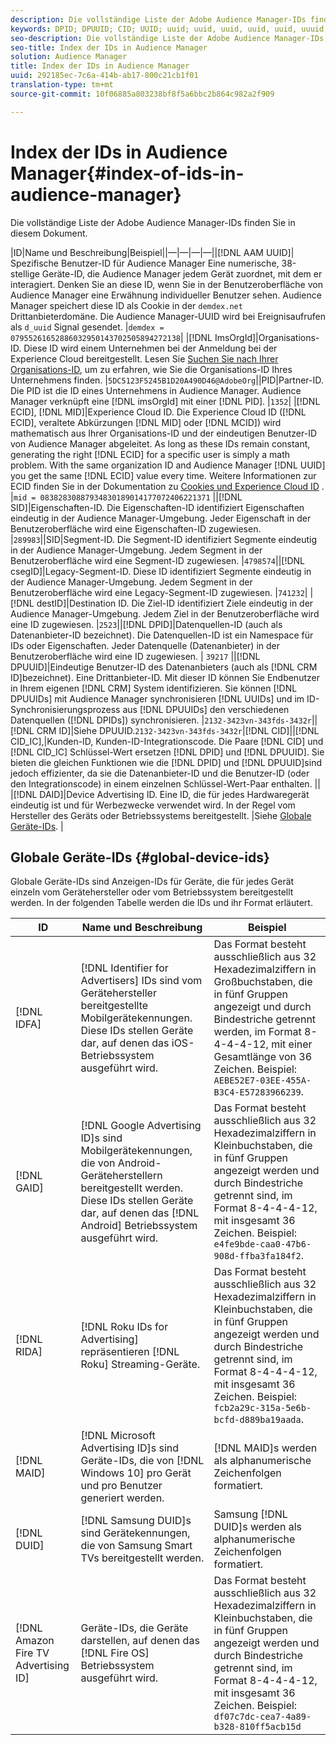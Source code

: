 ```yaml
---
description: Die vollständige Liste der Adobe Audience Manager-IDs finden Sie in diesem Dokument.
keywords: DPID; DPUUID; CID; UUID; uuid; uuid, uuid, uuid, uuid, uuuid, uuuid, uuid, uuuid, uuid, uuid, uuid, uuid, uuid, uuuid, uuuid, uuid
seo-description: Die vollständige Liste der Adobe Audience Manager-IDs finden Sie in diesem Dokument.
seo-title: Index der IDs in Audience Manager
solution: Audience Manager
title: Index der IDs in Audience Manager
uuid: 292185ec-7c6a-414b-ab17-800c21cb1f01
translation-type: tm+mt
source-git-commit: 10f06885a803238bf8f5a6bbc2b864c982a2f909

---
```



# Index der IDs in Audience Manager{#index-of-ids-in-audience-manager}

Die vollständige Liste der Adobe Audience Manager-IDs finden Sie in diesem Dokument.

|ID|Name und Beschreibung|Beispiel||—|—|—|—||[!DNL AAM UUID]| Spezifische Benutzer-ID für Audience Manager Eine numerische, 38-stellige Geräte-ID, die Audience Manager jedem Gerät zuordnet, mit dem er interagiert. Denken Sie an diese ID, wenn Sie in der Benutzeroberfläche von Audience Manager eine Erwähnung individueller Benutzer sehen. Audience Manager speichert diese ID als Cookie in der `demdex.net` Drittanbieterdomäne. Die Audience Manager-UUID wird bei Ereignisaufrufen als `d_uuid` Signal gesendet. |`demdex = 07955261652886032950143702505894272138`|
|[!DNL ImsOrgId]|Organisations-ID. Diese ID wird einem Unternehmen bei der Anmeldung bei der Experience Cloud bereitgestellt. Lesen Sie [Suchen Sie nach Ihrer Organisations-ID](https://docs.adobe.com/content/help/en/core-services/interface/manage-users-and-products/organizations.html#concept_EA8AEE5B02CF46ACBDAD6A8508646255), um zu erfahren, wie Sie die Organisations-ID Ihres Unternehmens finden. |`5DC5123F5245B1D20A490D46@AdobeOrg`||PID|Partner-ID. Die PID ist die ID eines Unternehmens in Audience Manager. Audience Manager verknüpft eine [!DNL imsOrgId] mit einer [!DNL PID]. |`1352`|
|[!DNL ECID], [!DNL MID]|Experience Cloud ID. Die Experience Cloud ID ([!DNL ECID], veraltete Abkürzungen [!DNL MID] oder [!DNL MCID]) wird mathematisch aus Ihrer Organisations-ID und der eindeutigen Benutzer-ID von Audience Manager abgeleitet. As long as these IDs remain constant, generating the right [!DNL ECID] for a specific user is simply a math problem. With the same organization ID and Audience Manager [!DNL UUID] you get the same [!DNL ECID] value every time. Weitere Informationen zur ECID finden Sie in der Dokumentation zu [Cookies und Experience Cloud ID](https://docs.adobe.com/content/help/en/id-service/using/intro/cookies.html) . |`mid = 08382830887934830189014177072406221371` ||[!DNL SID]|Eigenschaften-ID. Die Eigenschaften-ID identifiziert Eigenschaften eindeutig in der Audience Manager-Umgebung. Jeder Eigenschaft in der Benutzeroberfläche wird eine Eigenschaften-ID zugewiesen. |`289983`||SID|Segment-ID. Die Segment-ID identifiziert Segmente eindeutig in der Audience Manager-Umgebung. Jedem Segment in der Benutzeroberfläche wird eine Segment-ID zugewiesen. |`4798574`||[!DNL csegID]|Legacy-Segment-ID. Diese ID identifiziert Segmente eindeutig in der Audience Manager-Umgebung. Jedem Segment in der Benutzeroberfläche wird eine Legacy-Segment-ID zugewiesen. |`741232`|
|[!DNL destID]|Destination ID. Die Ziel-ID identifiziert Ziele eindeutig in der Audience Manager-Umgebung. Jedem Ziel in der Benutzeroberfläche wird eine ID zugewiesen. |`2523`||[!DNL DPID]|Datenquellen-ID (auch als Datenanbieter-ID bezeichnet). Die Datenquellen-ID ist ein Namespace für IDs oder Eigenschaften. Jeder Datenquelle (Datenanbieter) in der Benutzeroberfläche wird eine ID zugewiesen. | `39217` ||[!DNL DPUUID]|Eindeutige Benutzer-ID des Datenanbieters (auch als [!DNL CRM ID]bezeichnet). Eine Drittanbieter-ID. Mit dieser ID können Sie Endbenutzer in Ihrem eigenen [!DNL CRM] System identifizieren. Sie können [!DNL DPUUIDs] mit Audience Manager synchronisieren [!DNL UUIDs] und im ID-Synchronisierungsprozess aus [!DNL DPUUIDs] den verschiedenen Datenquellen ([!DNL DPIDs]) synchronisieren. |`2132-3423vn-343fds-3432r`||[!DNL CRM ID]|Siehe DPUUID.`2132-3423vn-343fds-3432r`|[!DNL CID]||[!DNL CID_IC],|Kunden-ID, Kunden-ID-Integrationscode. Die Paare [!DNL CID] und [!DNL CID_IC] Schlüssel-Wert ersetzen [!DNL DPID] und [!DNL DPUUID]. Sie bieten die gleichen Funktionen wie die [!DNL DPID] und [!DNL DPUUID]sind jedoch effizienter, da sie die Datenanbieter-ID und die Benutzer-ID (oder den Integrationscode) in einem einzelnen Schlüssel-Wert-Paar enthalten. ||
|[!DNL DAID]|Device Advertising ID. Eine ID, die für jedes Hardwaregerät eindeutig ist und für Werbezwecke verwendet wird. In der Regel vom Hersteller des Geräts oder Betriebssystems bereitgestellt. |Siehe [Globale Geräte-IDs](#global-device-ids). |

## Globale Geräte-IDs {#global-device-ids}

Globale Geräte-IDs sind Anzeigen-IDs für Geräte, die für jedes Gerät einzeln vom Gerätehersteller oder vom Betriebssystem bereitgestellt werden. In der folgenden Tabelle werden die IDs und ihr Format erläutert.

| ID | Name und Beschreibung | Beispiel  |
| ------------------------------------ | ------------------------------------------------------------------------------------------------------------------------------------------------------------------------------- | -------------------------------------------------------------------------------------------------------------------------------------------------------------------------------------------------------------------------- |
| [!DNL IDFA] | [!DNL Identifier for Advertisers] IDs sind vom Gerätehersteller bereitgestellte Mobilgerätekennungen. Diese IDs stellen Geräte dar, auf denen das iOS-Betriebssystem ausgeführt wird. | Das Format besteht ausschließlich aus 32 Hexadezimalziffern in Großbuchstaben, die in fünf Gruppen angezeigt und durch Bindestriche getrennt werden, im Format 8-4-4-4-12, mit einer Gesamtlänge von 36 Zeichen. Beispiel: `AEBE52E7-03EE-455A-B3C4-E57283966239`. |
| [!DNL GAID] | [!DNL Google Advertising ID]s sind Mobilgerätekennungen, die von Android-Geräteherstellern bereitgestellt werden. Diese IDs stellen Geräte dar, auf denen das [!DNL Android] Betriebssystem ausgeführt wird. | Das Format besteht ausschließlich aus 32 Hexadezimalziffern in Kleinbuchstaben, die in fünf Gruppen angezeigt werden und durch Bindestriche getrennt sind, im Format 8-4-4-4-12, mit insgesamt 36 Zeichen. Beispiel: `e4fe9bde-caa0-47b6-908d-ffba3fa184f2`. |
| [!DNL RIDA] | [!DNL Roku IDs for Advertising] repräsentieren [!DNL Roku] Streaming-Geräte. | Das Format besteht ausschließlich aus 32 Hexadezimalziffern in Kleinbuchstaben, die in fünf Gruppen angezeigt werden und durch Bindestriche getrennt sind, im Format 8-4-4-4-12, mit insgesamt 36 Zeichen. Beispiel: `fcb2a29c-315a-5e6b-bcfd-d889ba19aada`. |
| [!DNL MAID] | [!DNL Microsoft Advertising ID]s sind Geräte-IDs, die von [!DNL Windows 10] pro Gerät und pro Benutzer generiert werden. | [!DNL MAID]s werden als alphanumerische Zeichenfolgen formatiert. |
| [!DNL DUID] | [!DNL Samsung DUID]s sind Gerätekennungen, die von Samsung Smart TVs bereitgestellt werden. | Samsung [!DNL DUID]s werden als alphanumerische Zeichenfolgen formatiert. |
| [!DNL Amazon Fire TV Advertising ID] | Geräte-IDs, die Geräte darstellen, auf denen das [!DNL Fire OS] Betriebssystem ausgeführt wird. | Das Format besteht ausschließlich aus 32 Hexadezimalziffern in Kleinbuchstaben, die in fünf Gruppen angezeigt werden und durch Bindestriche getrennt sind, im Format 8-4-4-4-12, mit insgesamt 36 Zeichen. Beispiel: `df07c7dc-cea7-4a89-b328-810ff5acb15d` |
